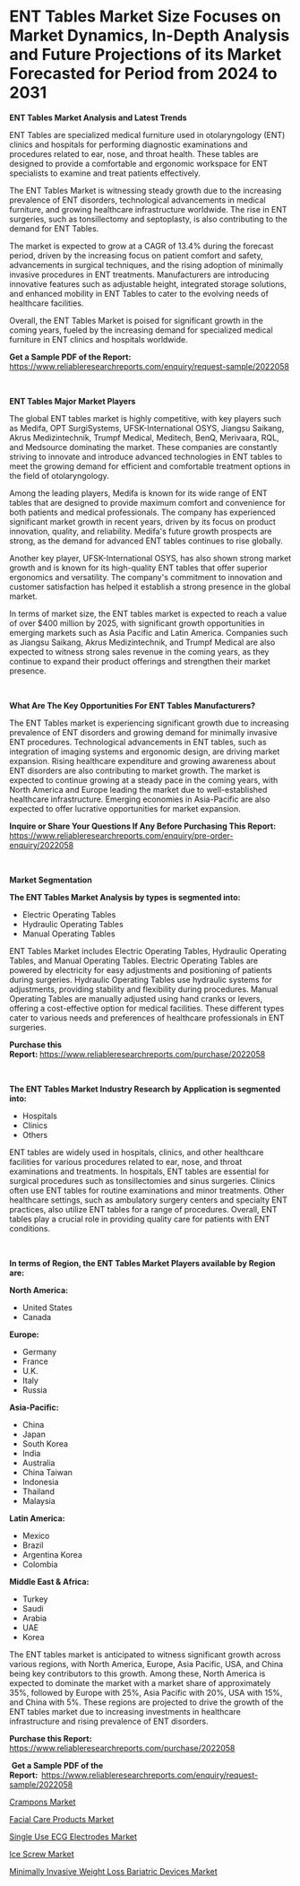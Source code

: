 <p><h1>ENT Tables Market Size Focuses on Market Dynamics, In-Depth Analysis and Future Projections of its Market Forecasted for Period from 2024 to 2031</h1></p><p><strong>ENT Tables Market Analysis and Latest Trends</strong></p>
<p><p>ENT Tables are specialized medical furniture used in otolaryngology (ENT) clinics and hospitals for performing diagnostic examinations and procedures related to ear, nose, and throat health. These tables are designed to provide a comfortable and ergonomic workspace for ENT specialists to examine and treat patients effectively.</p><p>The ENT Tables Market is witnessing steady growth due to the increasing prevalence of ENT disorders, technological advancements in medical furniture, and growing healthcare infrastructure worldwide. The rise in ENT surgeries, such as tonsillectomy and septoplasty, is also contributing to the demand for ENT Tables.</p><p>The market is expected to grow at a CAGR of 13.4% during the forecast period, driven by the increasing focus on patient comfort and safety, advancements in surgical techniques, and the rising adoption of minimally invasive procedures in ENT treatments. Manufacturers are introducing innovative features such as adjustable height, integrated storage solutions, and enhanced mobility in ENT Tables to cater to the evolving needs of healthcare facilities.</p><p>Overall, the ENT Tables Market is poised for significant growth in the coming years, fueled by the increasing demand for specialized medical furniture in ENT clinics and hospitals worldwide.</p></p>
<p><strong>Get a Sample PDF of the Report:&nbsp;</strong> <a href="https://www.reliableresearchreports.com/enquiry/request-sample/2022058">https://www.reliableresearchreports.com/enquiry/request-sample/2022058</a></p>
<p>&nbsp;</p>
<p><strong>ENT Tables Major Market Players</strong></p>
<p><p>The global ENT tables market is highly competitive, with key players such as Medifa, OPT SurgiSystems, UFSK-International OSYS, Jiangsu Saikang, Akrus Medizintechnik, Trumpf Medical, Meditech, BenQ, Merivaara, RQL, and Medsource dominating the market. These companies are constantly striving to innovate and introduce advanced technologies in ENT tables to meet the growing demand for efficient and comfortable treatment options in the field of otolaryngology.</p><p>Among the leading players, Medifa is known for its wide range of ENT tables that are designed to provide maximum comfort and convenience for both patients and medical professionals. The company has experienced significant market growth in recent years, driven by its focus on product innovation, quality, and reliability. Medifa's future growth prospects are strong, as the demand for advanced ENT tables continues to rise globally.</p><p>Another key player, UFSK-International OSYS, has also shown strong market growth and is known for its high-quality ENT tables that offer superior ergonomics and versatility. The company's commitment to innovation and customer satisfaction has helped it establish a strong presence in the global market.</p><p>In terms of market size, the ENT tables market is expected to reach a value of over $400 million by 2025, with significant growth opportunities in emerging markets such as Asia Pacific and Latin America. Companies such as Jiangsu Saikang, Akrus Medizintechnik, and Trumpf Medical are also expected to witness strong sales revenue in the coming years, as they continue to expand their product offerings and strengthen their market presence.</p></p>
<p>&nbsp;</p>
<p><strong>What Are The Key Opportunities For ENT Tables Manufacturers?</strong></p>
<p><p>The ENT Tables market is experiencing significant growth due to increasing prevalence of ENT disorders and growing demand for minimally invasive ENT procedures. Technological advancements in ENT tables, such as integration of imaging systems and ergonomic design, are driving market expansion. Rising healthcare expenditure and growing awareness about ENT disorders are also contributing to market growth. The market is expected to continue growing at a steady pace in the coming years, with North America and Europe leading the market due to well-established healthcare infrastructure. Emerging economies in Asia-Pacific are also expected to offer lucrative opportunities for market expansion.</p></p>
<p><strong>Inquire or Share Your Questions If Any Before Purchasing This Report:</strong> <a href="https://www.reliableresearchreports.com/enquiry/pre-order-enquiry/2022058">https://www.reliableresearchreports.com/enquiry/pre-order-enquiry/2022058</a></p>
<p>&nbsp;</p>
<p><strong>Market Segmentation</strong></p>
<p><strong>The ENT Tables Market Analysis by types is segmented into:</strong></p>
<p><ul><li>Electric Operating Tables</li><li>Hydraulic Operating Tables</li><li>Manual Operating Tables</li></ul></p>
<p><p>ENT Tables Market includes Electric Operating Tables, Hydraulic Operating Tables, and Manual Operating Tables. Electric Operating Tables are powered by electricity for easy adjustments and positioning of patients during surgeries. Hydraulic Operating Tables use hydraulic systems for adjustments, providing stability and flexibility during procedures. Manual Operating Tables are manually adjusted using hand cranks or levers, offering a cost-effective option for medical facilities. These different types cater to various needs and preferences of healthcare professionals in ENT surgeries.</p></p>
<p><strong>Purchase this Report:&nbsp;</strong><a href="https://www.reliableresearchreports.com/purchase/2022058">https://www.reliableresearchreports.com/purchase/2022058</a></p>
<p>&nbsp;</p>
<p><strong>The ENT Tables Market Industry Research by Application is segmented into:</strong></p>
<p><ul><li>Hospitals</li><li>Clinics</li><li>Others</li></ul></p>
<p><p>ENT tables are widely used in hospitals, clinics, and other healthcare facilities for various procedures related to ear, nose, and throat examinations and treatments. In hospitals, ENT tables are essential for surgical procedures such as tonsillectomies and sinus surgeries. Clinics often use ENT tables for routine examinations and minor treatments. Other healthcare settings, such as ambulatory surgery centers and specialty ENT practices, also utilize ENT tables for a range of procedures. Overall, ENT tables play a crucial role in providing quality care for patients with ENT conditions.</p></p>
<p>&nbsp;</p>
<p><strong>In terms of Region, the ENT Tables Market Players available by Region are:</strong></p>
<p>
    <p> <strong> North America: </strong>
        <ul>
            <li>United States</li>
            <li>Canada</li>
        </ul>
        </p> 
    <p> <strong> Europe: </strong>
        <ul>
            <li>Germany</li>
            <li>France</li>
            <li>U.K.</li>
            <li>Italy</li>
            <li>Russia</li>
        </ul>
        </p> 
    <p> <strong> Asia-Pacific: </strong>
        <ul>
            <li>China</li>
            <li>Japan</li>
            <li>South Korea</li>
            <li>India</li>
            <li>Australia</li>
            <li>China Taiwan</li>
            <li>Indonesia</li>
            <li>Thailand</li>
            <li>Malaysia</li>
        </ul>
        </p> 
    <p> <strong> Latin America: </strong>
        <ul>
            <li>Mexico</li>
            <li>Brazil</li>
            <li>Argentina Korea</li>
            <li>Colombia</li>
        </ul>
        </p> 
    <p> <strong> Middle East & Africa: </strong>
        <ul>
            <li>Turkey</li>
            <li>Saudi</li>
            <li>Arabia</li>
            <li>UAE</li>
            <li>Korea</li>
        </ul>
    </p>
    </p>
<p><p>The ENT tables market is anticipated to witness significant growth across various regions, with North America, Europe, Asia Pacific, USA, and China being key contributors to this growth. Among these, North America is expected to dominate the market with a market share of approximately 35%, followed by Europe with 25%, Asia Pacific with 20%, USA with 15%, and China with 5%. These regions are projected to drive the growth of the ENT tables market due to increasing investments in healthcare infrastructure and rising prevalence of ENT disorders.</p></p>
<p><strong>Purchase this Report: </strong><a href="https://www.reliableresearchreports.com/purchase/2022058">https://www.reliableresearchreports.com/purchase/2022058</a></p>
<p>&nbsp;<strong>Get a Sample PDF of the Report:&nbsp;&nbsp;</strong><a href="https://www.reliableresearchreports.com/enquiry/request-sample/2022058">https://www.reliableresearchreports.com/enquiry/request-sample/2022058</a></p>
<p><strong></strong></p>
<p><p><a href="https://fearless-okapi-6c8.notion.site/Insights-into-Crampons-Market-Size-Analysing-Market-Share-Trends-and-Growth-from-2024-to-2031-6aae2eab9b944603a8701077c90a4c79">Crampons Market</a></p><p><a href="https://view.publitas.com/reportprime-1/facial-care-products-market-size-reflecting-a-forecast-till-2031-market-by-type-by-application-and-by-geography/">Facial Care Products Market</a></p><p><a href="https://github.com/nathandecarvalho/Market-Research-Report-List-2/blob/main/single-use-ecg-electrodes-market.md">Single Use ECG Electrodes Market</a></p><p><a href="https://zircon-bluebell-299.notion.site/Ice-Screw-Market-Provides-a-Comprehensive-Analysis-Including-a-Macro-Overview-of-the-Market-as-well--31c1a9372f664ed99b2259f6b75167dd">Ice Screw Market</a></p><p><a href="https://github.com/julyju69/Market-Research-Report-List-2/blob/main/minimally-invasive-weight-loss-bariatric-devices-market.md">Minimally Invasive Weight Loss Bariatric Devices Market</a></p></p>
